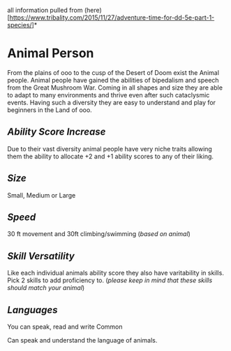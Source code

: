 all information pulled from (here)[https://www.tribality.com/2015/11/27/adventure-time-for-dd-5e-part-1-species/]*
# Animal Person
From the plains of ooo to the cusp of the Desert of Doom exist the Animal people. Animal people have gained the abilities of bipedalism and speech from the Great Mushroom War. Coming in all shapes and size they are able to adapt to many environments and thrive even after such cataclysmic events. Having such a diversity they are easy to understand and play for beginners in the Land of ooo. 
## *Ability Score Increase*
Due to their vast diversity animal people have very niche traits allowing them the ability to allocate +2 and +1 ability scores to any of their liking. 
## *Size*
Small, Medium or Large
## *Speed*
30 ft movement and 30ft climbing/swimming (*based on animal*)
## *Skill Versatility* 
Like each individual animals ability score they also have varitability in skills. Pick 2 skills to add proficiency to. (*please keep in mind that these skills should match your animal*)
## *Languages*
You can speak, read and write Common 

Can speak and understand the language of animals.
